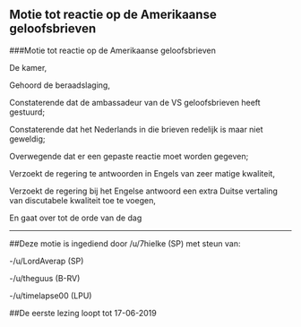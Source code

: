 ## Motie tot reactie op de Amerikaanse geloofsbrieven 
 
###Motie tot reactie op de Amerikaanse geloofsbrieven

De kamer,

Gehoord de beraadslaging,

Constaterende dat de ambassadeur van de VS geloofsbrieven heeft gestuurd;

Constaterende dat het Nederlands in die brieven redelijk is maar niet geweldig;

Overwegende dat er een gepaste reactie moet worden gegeven;

Verzoekt de regering te antwoorden in Engels van zeer matige kwaliteit,

Verzoekt de regering bij het Engelse antwoord een extra Duitse vertaling van discutabele kwaliteit toe te voegen,

En gaat over tot de orde van de dag

---

##Deze motie is ingediend door /u/7hielke (SP) met steun van:

-/u/LordAverap (SP)

-/u/theguus (B-RV)

-/u/timelapse00 (LPU)

##De eerste lezing loopt tot 17-06-2019